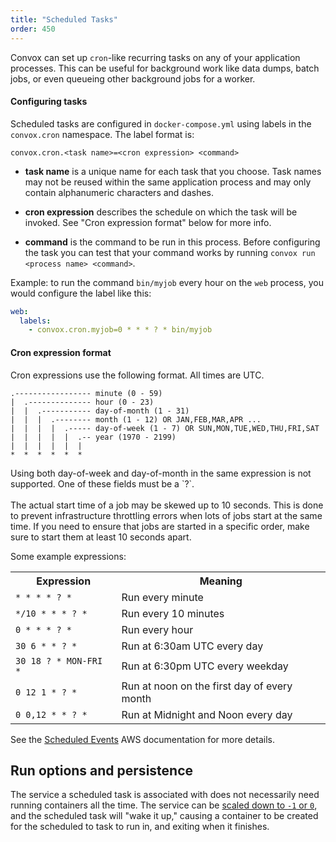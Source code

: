 ```yaml
---
title: "Scheduled Tasks"
order: 450
---
```


Convox can set up `cron`-like recurring tasks on any of your application processes. This can be useful for background work like data dumps, batch jobs, or even queueing other background jobs for a worker.

#### Configuring tasks

Scheduled tasks are configured in `docker-compose.yml` using labels in the `convox.cron` namespace. The label format is:

`convox.cron.<task name>=<cron expression> <command>`

- **task name** is a unique name for each task that you choose. Task names may not be reused within the same application process and may only contain alphanumeric characters and dashes.

- **cron expression** describes the schedule on which the task will be invoked. See "Cron expression format" below for more info.

- **command** is the command to be run in this process. Before configuring the task you can test that your command works by running `convox run <process name> <command>`.

Example: to run the command `bin/myjob` every hour on the `web` process, you would configure the label like this:

```yaml
web:
  labels:
    - convox.cron.myjob=0 * * * ? * bin/myjob
```

#### Cron expression format

Cron expressions use the following format. All times are UTC.

```
.----------------- minute (0 - 59)
|  .-------------- hour (0 - 23)
|  |  .----------- day-of-month (1 - 31)
|  |  |  .-------- month (1 - 12) OR JAN,FEB,MAR,APR ...
|  |  |  |  .----- day-of-week (1 - 7) OR SUN,MON,TUE,WED,THU,FRI,SAT
|  |  |  |  |  .-- year (1970 - 2199)
|  |  |  |  |  |
*  *  *  *  *  *
```

<div class="block-callout block-show-callout type-info" markdown="1">
  Using both day-of-week and day-of-month in the same expression is not supported. One of these fields must be a `?`.<br/>
  <br/>
  The actual start time of a job may be skewed up to 10 seconds. This is done to prevent infrastructure throttling errors when lots of jobs start at the same time. If you need to ensure that jobs are started in a specific order, make sure to start them at least 10 seconds apart.
</div>

Some example expressions:

<table>
  <tr>
    <th>Expression</th>
    <th>Meaning</th>
  </tr>
  <tr>
    <td><code>* * * * ? *</code></td>
    <td>Run every minute</td>
  </tr>
  <tr>
    <td><code>*/10 * * * ? *</code></td>
    <td>Run every 10 minutes</td>
  </tr>
  <tr>
    <td><code>0 * * * ? *</code></td>
    <td>Run every hour</td>
  </tr>
  <tr>
    <td><code>30 6 * * ? *</code></td>
    <td>Run at 6:30am UTC every day</td>
  </tr>
  <tr>
    <td><code>30 18 ? * MON-FRI *</code></td>
    <td>Run at 6:30pm UTC every weekday</td>
  </tr>
  <tr>
    <td><code>0 12 1 * ? *</code></td>
    <td>Run at noon on the first day of every month</td>
  </tr>
  <tr>
    <td><code>0 0,12 * * ? *</code></td>
    <td>Run at Midnight and Noon every day</td>
  </tr>
</table>

See the [Scheduled Events](https://docs.aws.amazon.com/AmazonCloudWatch/latest/events/ScheduledEvents.html) AWS documentation for more details.

## Run options and persistence

The service a scheduled task is associated with does not necessarily need running containers all the time. The service can be [scaled down to `-1` or `0`](/docs/scaling/#scaling-down-unused-services), and the scheduled task will "wake it up," causing a container to be created for the scheduled to task to run in, and exiting when it finishes.
